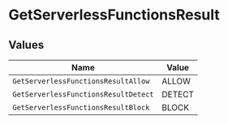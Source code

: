 # GetServerlessFunctionsResult


## Values

| Name                                 | Value                                |
| ------------------------------------ | ------------------------------------ |
| `GetServerlessFunctionsResultAllow`  | ALLOW                                |
| `GetServerlessFunctionsResultDetect` | DETECT                               |
| `GetServerlessFunctionsResultBlock`  | BLOCK                                |